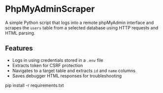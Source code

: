 # PhpMyAdminScraper

A simple Python script that logs into a remote phpMyAdmin interface and scrapes the `users` table from a selected database using HTTP requests and HTML parsing.

## Features

- Logs in using credentials stored in a `.env` file
- Extracts token for CSRF protection
- Navigates to a target table and extracts `id` and `name` columns
- Saves debugger HTML responses for troubleshooting


pip install -r requirements.txt